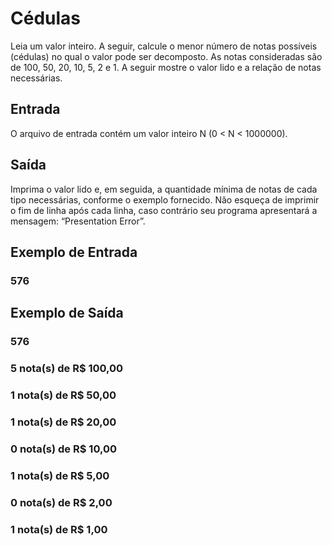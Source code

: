 # Cédulas
Leia um valor inteiro. A seguir, calcule o menor número de notas possíveis (cédulas) no qual o valor pode ser decomposto. As notas consideradas são de 100, 50, 20, 10, 5, 2 e 1. A seguir mostre o valor lido e a relação de notas necessárias.

## Entrada
O arquivo de entrada contém um valor inteiro N (0 < N < 1000000).

## Saída
Imprima o valor lido e, em seguida, a quantidade mínima de notas de cada tipo necessárias, conforme o exemplo fornecido. Não esqueça de imprimir o fim de linha após cada linha, caso contrário seu programa apresentará a mensagem: “Presentation Error”.

## Exemplo de Entrada	
### 576

## Exemplo de Saída
### 576
### 5 nota(s) de R$ 100,00
### 1 nota(s) de R$ 50,00
### 1 nota(s) de R$ 20,00
### 0 nota(s) de R$ 10,00
### 1 nota(s) de R$ 5,00
### 0 nota(s) de R$ 2,00
### 1 nota(s) de R$ 1,00
